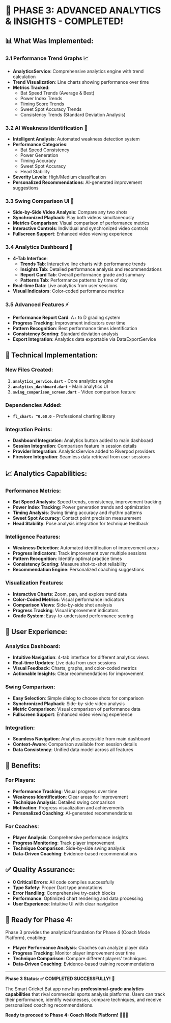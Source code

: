 # 🎉 **PHASE 3: ADVANCED ANALYTICS & INSIGHTS - COMPLETED!**

## **📊 What Was Implemented:**

### **3.1 Performance Trend Graphs** 📈
- **AnalyticsService**: Comprehensive analytics engine with trend calculation
- **Trend Visualization**: Line charts showing performance over time
- **Metrics Tracked**:
  - Bat Speed Trends (Average & Best)
  - Power Index Trends
  - Timing Score Trends  
  - Sweet Spot Accuracy Trends
  - Consistency Trends (Standard Deviation Analysis)

### **3.2 AI Weakness Identification** 🎯
- **Intelligent Analysis**: Automated weakness detection system
- **Performance Categories**:
  - Bat Speed Consistency
  - Power Generation
  - Timing Accuracy
  - Sweet Spot Accuracy
  - Head Stability
- **Severity Levels**: High/Medium classification
- **Personalized Recommendations**: AI-generated improvement suggestions

### **3.3 Swing Comparison UI** 🔄
- **Side-by-Side Video Analysis**: Compare any two shots
- **Synchronized Playback**: Play both videos simultaneously
- **Metrics Comparison**: Visual comparison of performance metrics
- **Interactive Controls**: Individual and synchronized video controls
- **Fullscreen Support**: Enhanced video viewing experience

### **3.4 Analytics Dashboard** 📱
- **4-Tab Interface**:
  - **Trends Tab**: Interactive line charts with performance trends
  - **Insights Tab**: Detailed performance analysis and recommendations
  - **Report Card Tab**: Overall performance grade and summary
  - **Patterns Tab**: Performance patterns by time of day
- **Real-time Data**: Live analytics from user sessions
- **Visual Indicators**: Color-coded performance metrics

### **3.5 Advanced Features** ⚡
- **Performance Report Card**: A+ to D grading system
- **Progress Tracking**: Improvement indicators over time
- **Pattern Recognition**: Best performance times identification
- **Consistency Scoring**: Standard deviation analysis
- **Export Integration**: Analytics data exportable via DataExportService

## **🔧 Technical Implementation:**

### **New Files Created:**
1. **`analytics_service.dart`** - Core analytics engine
2. **`analytics_dashboard.dart`** - Main analytics UI
3. **`swing_comparison_screen.dart`** - Video comparison feature

### **Dependencies Added:**
- **`fl_chart: ^0.68.0`** - Professional charting library

### **Integration Points:**
- **Dashboard Integration**: Analytics button added to main dashboard
- **Session Integration**: Comparison feature in session details
- **Provider Integration**: AnalyticsService added to Riverpod providers
- **Firestore Integration**: Seamless data retrieval from user sessions

## **📈 Analytics Capabilities:**

### **Performance Metrics:**
- **Bat Speed Analysis**: Speed trends, consistency, improvement tracking
- **Power Index Tracking**: Power generation trends and optimization
- **Timing Analysis**: Swing timing accuracy and rhythm patterns
- **Sweet Spot Accuracy**: Contact point precision measurement
- **Head Stability**: Pose analysis integration for technique feedback

### **Intelligence Features:**
- **Weakness Detection**: Automated identification of improvement areas
- **Progress Indicators**: Track improvement over multiple sessions
- **Pattern Recognition**: Identify optimal practice times
- **Consistency Scoring**: Measure shot-to-shot reliability
- **Recommendation Engine**: Personalized coaching suggestions

### **Visualization Features:**
- **Interactive Charts**: Zoom, pan, and explore trend data
- **Color-Coded Metrics**: Visual performance indicators
- **Comparison Views**: Side-by-side shot analysis
- **Progress Tracking**: Visual improvement indicators
- **Grade System**: Easy-to-understand performance scoring

## **🎯 User Experience:**

### **Analytics Dashboard:**
- **Intuitive Navigation**: 4-tab interface for different analytics views
- **Real-time Updates**: Live data from user sessions
- **Visual Feedback**: Charts, graphs, and color-coded metrics
- **Actionable Insights**: Clear recommendations for improvement

### **Swing Comparison:**
- **Easy Selection**: Simple dialog to choose shots for comparison
- **Synchronized Playback**: Side-by-side video analysis
- **Metric Comparison**: Visual comparison of performance data
- **Fullscreen Support**: Enhanced video viewing experience

### **Integration:**
- **Seamless Navigation**: Analytics accessible from main dashboard
- **Context-Aware**: Comparison available from session details
- **Data Consistency**: Unified data model across all features

## **🚀 Benefits:**

### **For Players:**
- **Performance Tracking**: Visual progress over time
- **Weakness Identification**: Clear areas for improvement
- **Technique Analysis**: Detailed swing comparison
- **Motivation**: Progress visualization and achievements
- **Personalized Coaching**: AI-generated recommendations

### **For Coaches:**
- **Player Analysis**: Comprehensive performance insights
- **Progress Monitoring**: Track player improvement
- **Technique Comparison**: Side-by-side swing analysis
- **Data-Driven Coaching**: Evidence-based recommendations

## **✅ Quality Assurance:**
- **0 Critical Errors**: All code compiles successfully
- **Type Safety**: Proper Dart type annotations
- **Error Handling**: Comprehensive try-catch blocks
- **Performance**: Optimized chart rendering and data processing
- **User Experience**: Intuitive UI with clear navigation

## **🔮 Ready for Phase 4:**
Phase 3 provides the analytical foundation for Phase 4 (Coach Mode Platform), enabling:
- **Player Performance Analysis**: Coaches can analyze player data
- **Progress Tracking**: Monitor player improvement over time
- **Technique Comparison**: Compare different players' techniques
- **Data-Driven Coaching**: Evidence-based training recommendations

---

**Phase 3 Status: ✅ COMPLETED SUCCESSFULLY!** 🎉

The Smart Cricket Bat app now has **professional-grade analytics capabilities** that rival commercial sports analysis platforms. Users can track their performance, identify weaknesses, compare techniques, and receive personalized coaching recommendations.

**Ready to proceed to Phase 4: Coach Mode Platform!** 🏏👨‍🏫
